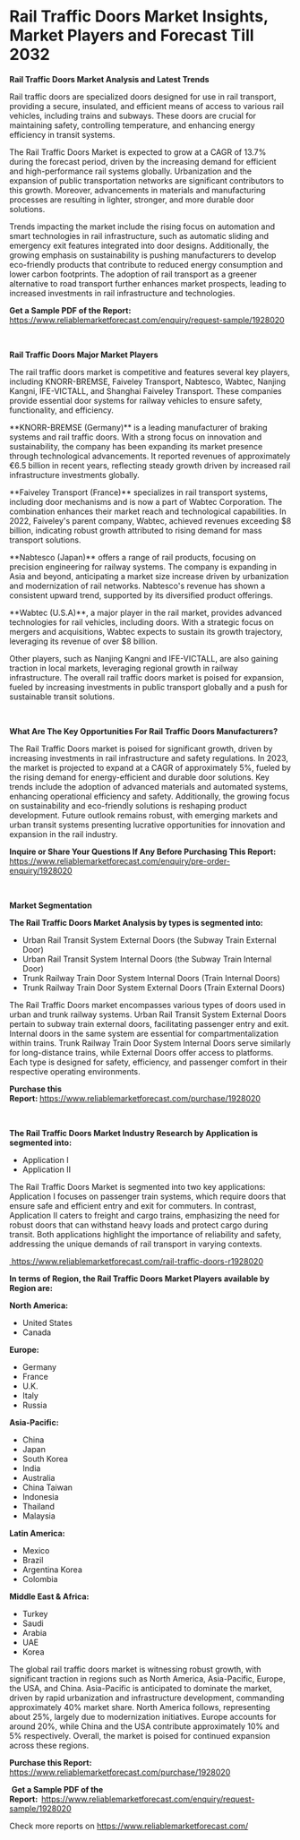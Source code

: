 <p><h1>Rail Traffic Doors Market Insights, Market Players and Forecast Till 2032</h1></p><p><strong>Rail Traffic Doors Market Analysis and Latest Trends</strong></p>
<p><p>Rail traffic doors are specialized doors designed for use in rail transport, providing a secure, insulated, and efficient means of access to various rail vehicles, including trains and subways. These doors are crucial for maintaining safety, controlling temperature, and enhancing energy efficiency in transit systems. </p><p>The Rail Traffic Doors Market is expected to grow at a CAGR of 13.7% during the forecast period, driven by the increasing demand for efficient and high-performance rail systems globally. Urbanization and the expansion of public transportation networks are significant contributors to this growth. Moreover, advancements in materials and manufacturing processes are resulting in lighter, stronger, and more durable door solutions. </p><p>Trends impacting the market include the rising focus on automation and smart technologies in rail infrastructure, such as automatic sliding and emergency exit features integrated into door designs. Additionally, the growing emphasis on sustainability is pushing manufacturers to develop eco-friendly products that contribute to reduced energy consumption and lower carbon footprints. The adoption of rail transport as a greener alternative to road transport further enhances market prospects, leading to increased investments in rail infrastructure and technologies.</p></p>
<p><strong>Get a Sample PDF of the Report:&nbsp;</strong> <a href="https://www.reliablemarketforecast.com/enquiry/request-sample/1928020?utm_campaign=950&utm_medium=2&utm_source=Github&utm_content=ia&utm_term=15012025&utm_id=rail-traffic-doors">https://www.reliablemarketforecast.com/enquiry/request-sample/1928020</a></p>
<p>&nbsp;</p>
<p><strong>Rail Traffic Doors Major Market Players</strong></p>
<p><p>The rail traffic doors market is competitive and features several key players, including KNORR-BREMSE, Faiveley Transport, Nabtesco, Wabtec, Nanjing Kangni, IFE-VICTALL, and Shanghai Faiveley Transport. These companies provide essential door systems for railway vehicles to ensure safety, functionality, and efficiency.</p><p>**KNORR-BREMSE (Germany)** is a leading manufacturer of braking systems and rail traffic doors. With a strong focus on innovation and sustainability, the company has been expanding its market presence through technological advancements. It reported revenues of approximately €6.5 billion in recent years, reflecting steady growth driven by increased rail infrastructure investments globally.</p><p>**Faiveley Transport (France)** specializes in rail transport systems, including door mechanisms and is now a part of Wabtec Corporation. The combination enhances their market reach and technological capabilities. In 2022, Faiveley's parent company, Wabtec, achieved revenues exceeding $8 billion, indicating robust growth attributed to rising demand for mass transport solutions.</p><p>**Nabtesco (Japan)** offers a range of rail products, focusing on precision engineering for railway systems. The company is expanding in Asia and beyond, anticipating a market size increase driven by urbanization and modernization of rail networks. Nabtesco's revenue has shown a consistent upward trend, supported by its diversified product offerings.</p><p>**Wabtec (U.S.A)**, a major player in the rail market, provides advanced technologies for rail vehicles, including doors. With a strategic focus on mergers and acquisitions, Wabtec expects to sustain its growth trajectory, leveraging its revenue of over $8 billion.</p><p>Other players, such as Nanjing Kangni and IFE-VICTALL, are also gaining traction in local markets, leveraging regional growth in railway infrastructure. The overall rail traffic doors market is poised for expansion, fueled by increasing investments in public transport globally and a push for sustainable transit solutions.</p></p>
<p>&nbsp;</p>
<p><strong>What Are The Key Opportunities For Rail Traffic Doors Manufacturers?</strong></p>
<p><p>The Rail Traffic Doors market is poised for significant growth, driven by increasing investments in rail infrastructure and safety regulations. In 2023, the market is projected to expand at a CAGR of approximately 5%, fueled by the rising demand for energy-efficient and durable door solutions. Key trends include the adoption of advanced materials and automated systems, enhancing operational efficiency and safety. Additionally, the growing focus on sustainability and eco-friendly solutions is reshaping product development. Future outlook remains robust, with emerging markets and urban transit systems presenting lucrative opportunities for innovation and expansion in the rail industry.</p></p>
<p><strong>Inquire or Share Your Questions If Any Before Purchasing This Report:</strong> <a href="https://www.reliablemarketforecast.com/enquiry/pre-order-enquiry/1928020?utm_campaign=950&utm_medium=2&utm_source=Github&utm_content=ia&utm_term=15012025&utm_id=rail-traffic-doors">https://www.reliablemarketforecast.com/enquiry/pre-order-enquiry/1928020</a></p>
<p>&nbsp;</p>
<p><strong>Market Segmentation</strong></p>
<p><strong>The Rail Traffic Doors Market Analysis by types is segmented into:</strong></p>
<p><ul><li>Urban Rail Transit System External Doors (the Subway Train External Door)</li><li>Urban Rail Transit System Internal Doors (the Subway Train Internal Door)</li><li>Trunk Railway Train Door System Internal Doors (Train Internal Doors)</li><li>Trunk Railway Train Door System External Doors (Train External Doors)</li></ul></p>
<p><p>The Rail Traffic Doors market encompasses various types of doors used in urban and trunk railway systems. Urban Rail Transit System External Doors pertain to subway train external doors, facilitating passenger entry and exit. Internal doors in the same system are essential for compartmentalization within trains. Trunk Railway Train Door System Internal Doors serve similarly for long-distance trains, while External Doors offer access to platforms. Each type is designed for safety, efficiency, and passenger comfort in their respective operating environments.</p></p>
<p><strong>Purchase this Report:&nbsp;</strong><a href="https://www.reliablemarketforecast.com/purchase/1928020?utm_campaign=950&utm_medium=2&utm_source=Github&utm_content=ia&utm_term=15012025&utm_id=rail-traffic-doors">https://www.reliablemarketforecast.com/purchase/1928020</a></p>
<p>&nbsp;</p>
<p><strong>The Rail Traffic Doors Market Industry Research by Application is segmented into:</strong></p>
<p><ul><li>Application I</li><li>Application II</li></ul></p>
<p><p>The Rail Traffic Doors Market is segmented into two key applications: Application I focuses on passenger train systems, which require doors that ensure safe and efficient entry and exit for commuters. In contrast, Application II caters to freight and cargo trains, emphasizing the need for robust doors that can withstand heavy loads and protect cargo during transit. Both applications highlight the importance of reliability and safety, addressing the unique demands of rail transport in varying contexts.</p></p>
<p><a href="https://www.reliablemarketforecast.com/rail-traffic-doors-r1928020?utm_campaign=950&utm_medium=2&utm_source=Github&utm_content=ia&utm_term=15012025&utm_id=rail-traffic-doors">&nbsp;https://www.reliablemarketforecast.com/rail-traffic-doors-r1928020</a></p>
<p><strong>In terms of Region, the Rail Traffic Doors Market Players available by Region are:</strong></p>
<p>
    <p> <strong> North America: </strong>
        <ul>
            <li>United States</li>
            <li>Canada</li>
        </ul>
        </p> 
    <p> <strong> Europe: </strong>
        <ul>
            <li>Germany</li>
            <li>France</li>
            <li>U.K.</li>
            <li>Italy</li>
            <li>Russia</li>
        </ul>
        </p> 
    <p> <strong> Asia-Pacific: </strong>
        <ul>
            <li>China</li>
            <li>Japan</li>
            <li>South Korea</li>
            <li>India</li>
            <li>Australia</li>
            <li>China Taiwan</li>
            <li>Indonesia</li>
            <li>Thailand</li>
            <li>Malaysia</li>
        </ul>
        </p> 
    <p> <strong> Latin America: </strong>
        <ul>
            <li>Mexico</li>
            <li>Brazil</li>
            <li>Argentina Korea</li>
            <li>Colombia</li>
        </ul>
        </p> 
    <p> <strong> Middle East & Africa: </strong>
        <ul>
            <li>Turkey</li>
            <li>Saudi</li>
            <li>Arabia</li>
            <li>UAE</li>
            <li>Korea</li>
        </ul>
    </p>
    </p>
<p><p>The global rail traffic doors market is witnessing robust growth, with significant traction in regions such as North America, Asia-Pacific, Europe, the USA, and China. Asia-Pacific is anticipated to dominate the market, driven by rapid urbanization and infrastructure development, commanding approximately 40% market share. North America follows, representing about 25%, largely due to modernization initiatives. Europe accounts for around 20%, while China and the USA contribute approximately 10% and 5% respectively. Overall, the market is poised for continued expansion across these regions.</p></p>
<p><strong>Purchase this Report: </strong><a href="https://www.reliablemarketforecast.com/purchase/1928020?utm_campaign=950&utm_medium=2&utm_source=Github&utm_content=ia&utm_term=15012025&utm_id=rail-traffic-doors">https://www.reliablemarketforecast.com/purchase/1928020</a></p>
<p>&nbsp;<strong>Get a Sample PDF of the Report:&nbsp;&nbsp;</strong><a href="https://www.reliablemarketforecast.com/enquiry/request-sample/1928020?utm_campaign=950&utm_medium=2&utm_source=Github&utm_content=ia&utm_term=15012025&utm_id=rail-traffic-doors">https://www.reliablemarketforecast.com/enquiry/request-sample/1928020</a></p>
<p><strong></strong></p>
<p>Check more reports on <a href="https://www.reliablemarketforecast.com/?utm_campaign=950&utm_medium=2&utm_source=Github&utm_content=ia&utm_term=15012025&utm_id=rail-traffic-doors">https://www.reliablemarketforecast.com/</a></p>